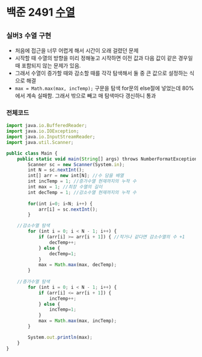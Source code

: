 # 백준 2491 [수열](https://www.acmicpc.net/problem/2491)
`실버3` `수열` `구현`
--- 
- 처음에 접근을 너무 어렵게 해서 시간이 오래 걸렸던 문제
- 시작할 때 수열의 방향을 미리 정해놓고 시작하면 이전 값과 다음 값이 같은 경우일 때 포함되지 않는 문제가 있음.
- 그래서 수열이 증가할 때와 감소할 때를 각각 탐색해서 둘 중 큰 값으로 설정하는 식으로 해결
- `max = Math.max(max, incTemp);` 구문을 탐색 for문의 else절에 넣었는데 80%에서 계속 실패함. 그래서 밖으로 빼고 매 탐색마다 갱신하니 통과

### 전체코드
```jsx
import java.io.BufferedReader;
import java.io.IOException;
import java.io.InputStreamReader;
import java.util.Scanner;

public class Main {
	public static void main(String[] args) throws NumberFormatException, IOException {
		Scanner sc = new Scanner(System.in);
		int N = sc.nextInt();
		int[] arr = new int[N]; //수 담을 배열
		int incTemp = 1; //증가수열 현재까지의 누적 수
		int max = 1; //최장 수열의 길이
		int decTemp = 1; //감소수열 현재까지의 누적 수
		
		for(int i=0; i<N; i++) {
			arr[i] = sc.nextInt();
		}

    //감소수열 탐색
		for (int i = 0; i < N - 1; i++) {
			if (arr[i] >= arr[i + 1]) { //작거나 같다면 감소수열의 수 +1
				decTemp++;
			} else {
				decTemp=1;
			}
			max = Math.max(max, decTemp);
		}
    
    //증가수열 탐색
		for (int i = 0; i < N - 1; i++) {
			if (arr[i] <= arr[i + 1]) {
				incTemp++;
			} else {
				incTemp=1;
			}
			max = Math.max(max, incTemp);
		}

		System.out.println(max);
	}
}

```
